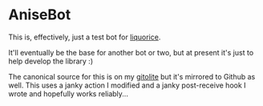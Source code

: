 # AniseBot

This is, effectively, just a test bot for [liquorice](https://github.com/demize/liquorice).

It'll eventually be the base for another bot or two, but at present it's just to help develop the library :)

The canonical source for this is on my [gitolite](https://gitweb.msvcrt.zip/gitweb.cgi?p=AniseBot.git) but it's mirrored to Github as well.
This uses a janky action I modified and a janky post-receive hook I wrote and hopefully works reliably...

